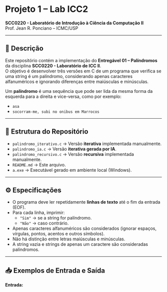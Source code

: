 # Projeto 1 – Lab ICC2  
**SCC0220 - Laboratório de Introdução à Ciência da Computação II**  
Prof. Jean R. Ponciano – ICMC/USP  

---

## 📌 Descrição
Este repositório contém a implementação do **Entregável 01 – Palíndromos** da disciplina **SCC0220 - Laboratório de ICC II**.  
O objetivo é desenvolver três versões em C de um programa que verifica se uma string é um palíndromo, considerando apenas caracteres alfanuméricos e ignorando diferenças entre maiúsculas e minúsculas.  

Um **palíndromo** é uma sequência que pode ser lida da mesma forma da esquerda para a direita e vice-versa, como por exemplo:  
- `asa`  
- `socorram-me, subi no onibus em Marrocos`  

---

## 📂 Estrutura do Repositório
- `palindromo_iterativo.c` → Versão **iterativa** implementada manualmente.  
- `palindromo_ia.c` → Versão **iterativa gerada por IA**.  
- `palindromo_recursivo.c` → Versão **recursiva** implementada manualmente.  
- `README.md` → Este arquivo.  
- `a.exe` → Executável gerado em ambiente local (Windows).  

---

## ⚙️ Especificações
- O programa deve ler repetidamente **linhas de texto** até o fim da entrada (EOF).  
- Para cada linha, imprimir:  
  - `"Sim"` → se a string for palíndromo.  
  - `"Não"` → caso contrário.  
- Apenas caracteres alfanuméricos são considerados (ignorar espaços, vírgulas, pontos, acentos e outros símbolos).  
- Não há distinção entre letras maiúsculas e minúsculas.  
- A string vazia e strings de apenas um caractere são consideradas palíndromos.  

---

## 📥 Exemplos de Entrada e Saída
**Entrada:**
